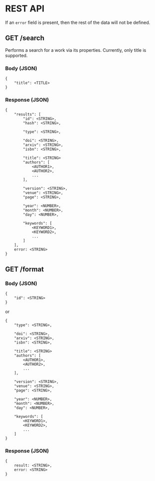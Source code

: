 # REST API

If an `error` field is present, then the rest of the data will not be defined.

## GET /search

Performs a search for a work via its properties. Currently, only title is supported.

### Body (JSON)

```
{
    "title": <TITLE>
}
```

### Response (JSON)

```
{
    "results": [
        "id": <STRING>,
        "hash": <STRING>,

        "type": <STRING>,

        "doi": <STRING>,
        "arxiv": <STRING>,
        "isbn": <STRING>,

        "title": <STRING>
        "authors": [
            <AUTHOR1>,
            <AUTHOR2>,
            ...
        ],

        "version": <STRING>,
        "venue": <STRING>,
        "page": <STRING>,

        "year": <NUMBER>,
        "month": <NUMBER>,
        "day": <NUMBER>,

        "keywords": [
            <KEYWORD1>,
            <KEYWORD2>,
            ...
        ]
    ],
    error: <STRING>
}
```

## GET /format

### Body (JSON)

```
{
    "id": <STRING>
}
```

or

```
{
    "type": <STRING>,

    "doi": <STRING>,
    "arxiv": <STRING>,
    "isbn": <STRING>,

    "title": <STRING>
    "authors": [
        <AUTHOR1>,
        <AUTHOR2>,
        ...
    ],

    "version": <STRING>,
    "venue": <STRING>,
    "page": <STRING>,

    "year": <NUMBER>,
    "month": <NUMBER>,
    "day": <NUMBER>,

    "keywords": [
        <KEYWORD1>,
        <KEYWORD2>,
        ...
    ]
}
```

### Response (JSON)

```
{
    result: <STRING>,
    error: <STRING>
}
```
